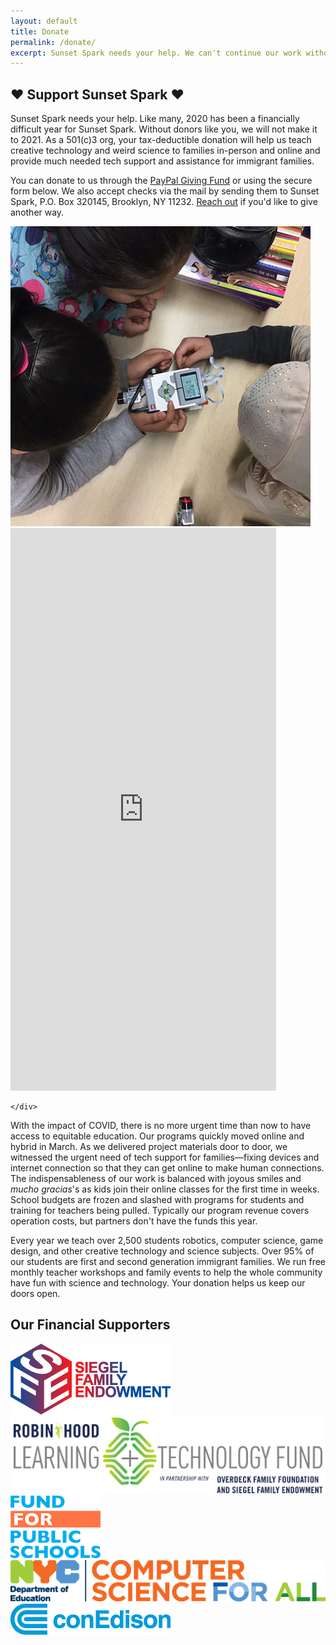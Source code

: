 ```yaml
---
layout: default
title: Donate
permalink: /donate/
excerpt: Sunset Spark needs your help. We can't continue our work without donors like you. As a 501(c)3 org, your tax-deductible donation will help us bring more creative technology and science programs to families in Brooklyn.
---
```

<section>
  <h2 class="section-heading"><span>&#9829; Support Sunset Spark &#9829;</span></h2>

  <p>Sunset Spark needs your help. Like many, 2020 has been a financially difficult year for Sunset Spark. Without donors like you, we will not make it to 2021. As a 501(c)3 org, your tax-deductible donation will help us teach creative technology and weird science to families in-person and online and provide much needed tech support and assistance for immigrant families.</p>

  <p>You can donate to us through the <a class="bold-link" href="https://paypal.com/us/fundraiser/charity/1524212">PayPal Giving Fund</a> or using the secure form below. We also accept checks via the mail by sending them to Sunset Spark, P.O. Box 320145, Brooklyn, NY 11232. <a class="bold-link" href="mailto:hello@sunsetspark.org">Reach out</a> if you'd like to give another way.</p>

  <div class="grid wrap">
    <div class="unit half align-right center-on-mobiles">
      <img id="animated-gallery-image" src="/img/gallery_frame.jpg" alt="Collage of Classes" />
    </div>
    <div class="unit half">
      <div class="donorbox-wrap">
    <script src="https://donorbox.org/widget.js" paypalExpress="false"></script>
    <iframe allowpaymentrequest="" frameborder="0" loading="eager" height="900px" name="donorbox" scrolling="no" seamless="seamless" src="https://donorbox.org/embed/support-sunset-spark?default_interval=o" style="max-width: 425px; max-height:none!important" width="100%"></iframe>
  </div>


    </div>
  </div>

  <p style="padding-top: 0;">With the impact of COVID, there is no more urgent time than now to have access to equitable education. Our programs quickly moved online and hybrid in March. As we delivered project materials door to door, we witnessed the urgent need of tech support for families—fixing devices and internet connection so that they can get online to make human connections. The indispensableness of our work is balanced with joyous smiles and <i>mucho gracias</i>'s as kids join their online classes for the first time in weeks. School budgets are frozen and slashed with programs for students and training for teachers being pulled. Typically our program revenue covers operation costs, but partners don't have the funds this year.</p>

  <p style="margin-bottom: 0.5em;">Every year we teach over 2,500 students robotics, computer science, game design, and other creative technology and science subjects. Over 95% of our students are first and second generation immigrant families. We run free monthly teacher workshops and family events to help the whole community have fun with science and technology. Your donation helps us keep our doors open.
  </p>

</section>
<section>
  <h2 class="section-heading">Our Financial Supporters</h2>
  <img class="funder-logo img-center" src="/img/partners/sfe-logo.png" />
  <div class="grid wrap">
    <div class="unit two-thirds center-on-mobiles"><img class="funder-logo img-center" src="/img/partners/robinhood-logo.png" /></div>
    <div class="unit one-third center-on-mobiles"><img class="funder-logo img-center" src="/img/partners/f4ps-logo.png" /></div>
  </div>
  <div class="grid wrap">
    <div class="unit two-thirds center-on-mobiles"><img class="funder-logo img-center" src="/img/partners/cs4all-logo.png" /></div>
    <div class="unit one-third center-on-mobiles"><img class="funder-logo img-center" src="/img/partners/coned-logo.png" /></div>
  </div>
</section>

<script>
  window.addEventListener('load', function() {
      let animatedUrl = '/img/gallery_animated.gif';
      let image = new Image()
      image.addEventListener('load', () => document.getElementById('animated-gallery-image').src = animatedUrl)
      image.src = animatedUrl
  })
</script>
